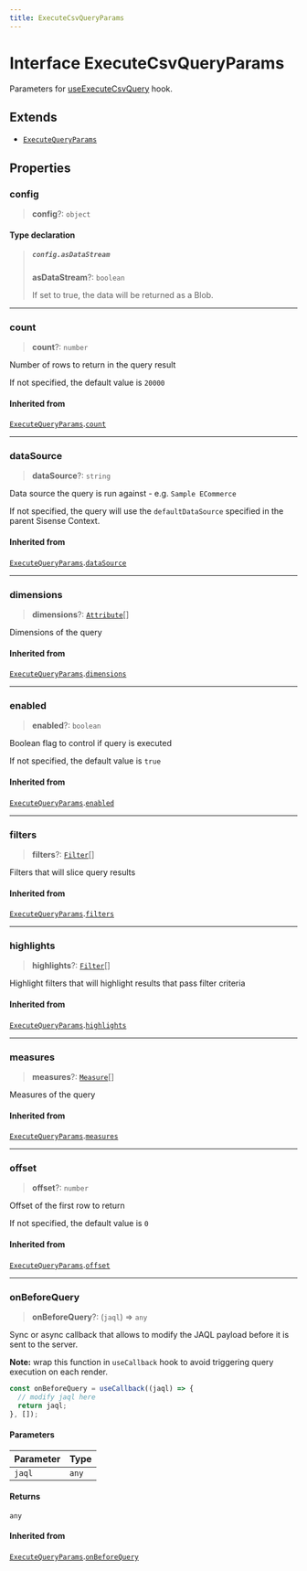 ```yaml
---
title: ExecuteCsvQueryParams
---
```


# Interface ExecuteCsvQueryParams

Parameters for [useExecuteCsvQuery](../functions/function.useExecuteCsvQuery.md) hook.

## Extends

- [`ExecuteQueryParams`](interface.ExecuteQueryParams.md)

## Properties

### config

> **config**?: `object`

#### Type declaration

> ##### `config.asDataStream`
>
> **asDataStream**?: `boolean`
>
> If set to true, the data will be returned as a Blob.
>
>

***

### count

> **count**?: `number`

Number of rows to return in the query result

If not specified, the default value is `20000`

#### Inherited from

[`ExecuteQueryParams`](interface.ExecuteQueryParams.md).[`count`](interface.ExecuteQueryParams.md#count)

***

### dataSource

> **dataSource**?: `string`

Data source the query is run against - e.g. `Sample ECommerce`

If not specified, the query will use the `defaultDataSource` specified in the parent Sisense Context.

#### Inherited from

[`ExecuteQueryParams`](interface.ExecuteQueryParams.md).[`dataSource`](interface.ExecuteQueryParams.md#datasource)

***

### dimensions

> **dimensions**?: [`Attribute`](../../sdk-data/interfaces/interface.Attribute.md)[]

Dimensions of the query

#### Inherited from

[`ExecuteQueryParams`](interface.ExecuteQueryParams.md).[`dimensions`](interface.ExecuteQueryParams.md#dimensions)

***

### enabled

> **enabled**?: `boolean`

Boolean flag to control if query is executed

If not specified, the default value is `true`

#### Inherited from

[`ExecuteQueryParams`](interface.ExecuteQueryParams.md).[`enabled`](interface.ExecuteQueryParams.md#enabled)

***

### filters

> **filters**?: [`Filter`](../../sdk-data/interfaces/interface.Filter.md)[]

Filters that will slice query results

#### Inherited from

[`ExecuteQueryParams`](interface.ExecuteQueryParams.md).[`filters`](interface.ExecuteQueryParams.md#filters)

***

### highlights

> **highlights**?: [`Filter`](../../sdk-data/interfaces/interface.Filter.md)[]

Highlight filters that will highlight results that pass filter criteria

#### Inherited from

[`ExecuteQueryParams`](interface.ExecuteQueryParams.md).[`highlights`](interface.ExecuteQueryParams.md#highlights)

***

### measures

> **measures**?: [`Measure`](../../sdk-data/interfaces/interface.Measure.md)[]

Measures of the query

#### Inherited from

[`ExecuteQueryParams`](interface.ExecuteQueryParams.md).[`measures`](interface.ExecuteQueryParams.md#measures)

***

### offset

> **offset**?: `number`

Offset of the first row to return

If not specified, the default value is `0`

#### Inherited from

[`ExecuteQueryParams`](interface.ExecuteQueryParams.md).[`offset`](interface.ExecuteQueryParams.md#offset)

***

### onBeforeQuery

> **onBeforeQuery**?: (`jaql`) => `any`

Sync or async callback that allows to modify the JAQL payload before it is sent to the server.

**Note:** wrap this function in `useCallback` hook to avoid triggering query execution on each render.
```ts
const onBeforeQuery = useCallback((jaql) => {
  // modify jaql here
  return jaql;
}, []);
```

#### Parameters

| Parameter | Type |
| :------ | :------ |
| `jaql` | `any` |

#### Returns

`any`

#### Inherited from

[`ExecuteQueryParams`](interface.ExecuteQueryParams.md).[`onBeforeQuery`](interface.ExecuteQueryParams.md#onbeforequery)
